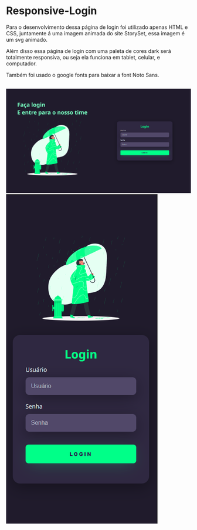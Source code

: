 # Responsive-Login

Para o desenvolvimento dessa página de login foi utilizado apenas HTML e CSS, juntamente á uma imagem animada do site StorySet, essa imagem é um svg animado.

Além disso essa página de login com uma paleta de cores dark será totalmente responsiva, ou seja ela funciona em tablet, celular, e computador.

Também foi usado o google fonts para baixar a font Noto Sans.

##

<img src="dark-responsive.png" alt="Login na Web">
     
<img src="dark-responsive-smartphone.png" alt="Login na Web">     
